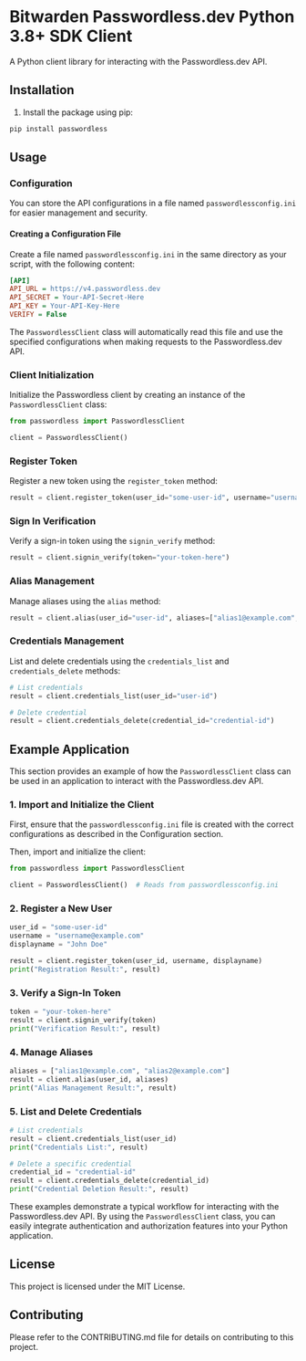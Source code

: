 
# Bitwarden Passwordless.dev Python 3.8+ SDK Client

A Python client library for interacting with the Passwordless.dev API.

## Installation

1. Install the package using pip:

```bash
pip install passwordless
```

## Usage

### Configuration

You can store the API configurations in a file named `passwordlessconfig.ini` for easier management and security.

#### Creating a Configuration File

Create a file named `passwordlessconfig.ini` in the same directory as your script, with the following content:

```ini
[API]
API_URL = https://v4.passwordless.dev
API_SECRET = Your-API-Secret-Here
API_KEY = Your-API-Key-Here
VERIFY = False
```

The `PasswordlessClient` class will automatically read this file and use the specified configurations when making requests to the Passwordless.dev API.

### Client Initialization

Initialize the Passwordless client by creating an instance of the `PasswordlessClient` class:

```python
from passwordless import PasswordlessClient

client = PasswordlessClient()
```

### Register Token

Register a new token using the `register_token` method:

```python
result = client.register_token(user_id="some-user-id", username="username@example.com", displayname="John Doe")
```

### Sign In Verification

Verify a sign-in token using the `signin_verify` method:

```python
result = client.signin_verify(token="your-token-here")
```

### Alias Management

Manage aliases using the `alias` method:

```python
result = client.alias(user_id="user-id", aliases=["alias1@example.com", "alias2@example.com"])
```

### Credentials Management

List and delete credentials using the `credentials_list` and `credentials_delete` methods:

```python
# List credentials
result = client.credentials_list(user_id="user-id")

# Delete credential
result = client.credentials_delete(credential_id="credential-id")
```

## Example Application

This section provides an example of how the `PasswordlessClient` class can be used in an application to interact with the Passwordless.dev API.

### 1. Import and Initialize the Client

First, ensure that the `passwordlessconfig.ini` file is created with the correct configurations as described in the Configuration section.

Then, import and initialize the client:

```python
from passwordless import PasswordlessClient

client = PasswordlessClient()  # Reads from passwordlessconfig.ini
```

### 2. Register a New User

```python
user_id = "some-user-id"
username = "username@example.com"
displayname = "John Doe"

result = client.register_token(user_id, username, displayname)
print("Registration Result:", result)
```

### 3. Verify a Sign-In Token

```python
token = "your-token-here"
result = client.signin_verify(token)
print("Verification Result:", result)
```

### 4. Manage Aliases

```python
aliases = ["alias1@example.com", "alias2@example.com"]
result = client.alias(user_id, aliases)
print("Alias Management Result:", result)
```

### 5. List and Delete Credentials

```python
# List credentials
result = client.credentials_list(user_id)
print("Credentials List:", result)

# Delete a specific credential
credential_id = "credential-id"
result = client.credentials_delete(credential_id)
print("Credential Deletion Result:", result)
```

These examples demonstrate a typical workflow for interacting with the Passwordless.dev API. By using the `PasswordlessClient` class, you can easily integrate authentication and authorization features into your Python application.

## License

This project is licensed under the MIT License.

## Contributing

Please refer to the CONTRIBUTING.md file for details on contributing to this project.
